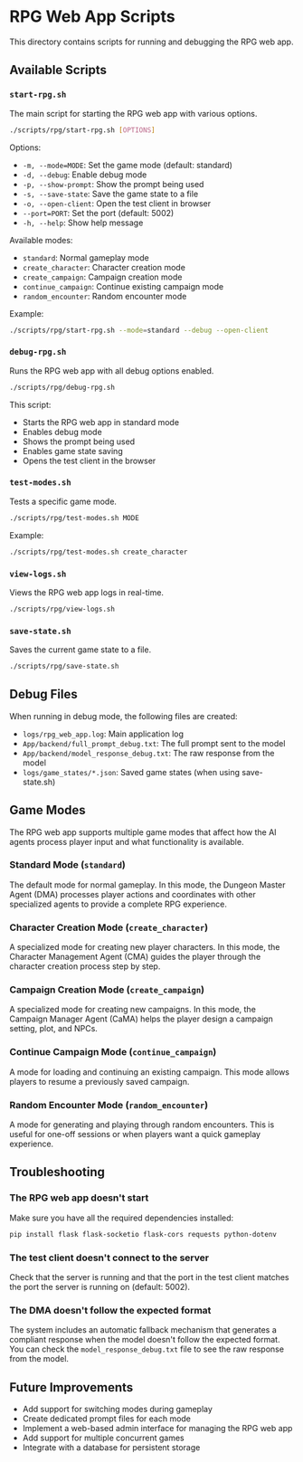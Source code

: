 # RPG Web App Scripts

This directory contains scripts for running and debugging the RPG web app.

## Available Scripts

### `start-rpg.sh`

The main script for starting the RPG web app with various options.

```bash
./scripts/rpg/start-rpg.sh [OPTIONS]
```

Options:
- `-m, --mode=MODE`: Set the game mode (default: standard)
- `-d, --debug`: Enable debug mode
- `-p, --show-prompt`: Show the prompt being used
- `-s, --save-state`: Save the game state to a file
- `-o, --open-client`: Open the test client in browser
- `--port=PORT`: Set the port (default: 5002)
- `-h, --help`: Show help message

Available modes:
- `standard`: Normal gameplay mode
- `create_character`: Character creation mode
- `create_campaign`: Campaign creation mode
- `continue_campaign`: Continue existing campaign mode
- `random_encounter`: Random encounter mode

Example:
```bash
./scripts/rpg/start-rpg.sh --mode=standard --debug --open-client
```

### `debug-rpg.sh`

Runs the RPG web app with all debug options enabled.

```bash
./scripts/rpg/debug-rpg.sh
```

This script:
- Starts the RPG web app in standard mode
- Enables debug mode
- Shows the prompt being used
- Enables game state saving
- Opens the test client in the browser

### `test-modes.sh`

Tests a specific game mode.

```bash
./scripts/rpg/test-modes.sh MODE
```

Example:
```bash
./scripts/rpg/test-modes.sh create_character
```

### `view-logs.sh`

Views the RPG web app logs in real-time.

```bash
./scripts/rpg/view-logs.sh
```

### `save-state.sh`

Saves the current game state to a file.

```bash
./scripts/rpg/save-state.sh
```

## Debug Files

When running in debug mode, the following files are created:

- `logs/rpg_web_app.log`: Main application log
- `App/backend/full_prompt_debug.txt`: The full prompt sent to the model
- `App/backend/model_response_debug.txt`: The raw response from the model
- `logs/game_states/*.json`: Saved game states (when using save-state.sh)

## Game Modes

The RPG web app supports multiple game modes that affect how the AI agents process player input and what functionality is available.

### Standard Mode (`standard`)

The default mode for normal gameplay. In this mode, the Dungeon Master Agent (DMA) processes player actions and coordinates with other specialized agents to provide a complete RPG experience.

### Character Creation Mode (`create_character`)

A specialized mode for creating new player characters. In this mode, the Character Management Agent (CMA) guides the player through the character creation process step by step.

### Campaign Creation Mode (`create_campaign`)

A specialized mode for creating new campaigns. In this mode, the Campaign Manager Agent (CaMA) helps the player design a campaign setting, plot, and NPCs.

### Continue Campaign Mode (`continue_campaign`)

A mode for loading and continuing an existing campaign. This mode allows players to resume a previously saved campaign.

### Random Encounter Mode (`random_encounter`)

A mode for generating and playing through random encounters. This is useful for one-off sessions or when players want a quick gameplay experience.

## Troubleshooting

### The RPG web app doesn't start

Make sure you have all the required dependencies installed:

```bash
pip install flask flask-socketio flask-cors requests python-dotenv
```

### The test client doesn't connect to the server

Check that the server is running and that the port in the test client matches the port the server is running on (default: 5002).

### The DMA doesn't follow the expected format

The system includes an automatic fallback mechanism that generates a compliant response when the model doesn't follow the expected format. You can check the `model_response_debug.txt` file to see the raw response from the model.

## Future Improvements

- Add support for switching modes during gameplay
- Create dedicated prompt files for each mode
- Implement a web-based admin interface for managing the RPG web app
- Add support for multiple concurrent games
- Integrate with a database for persistent storage

